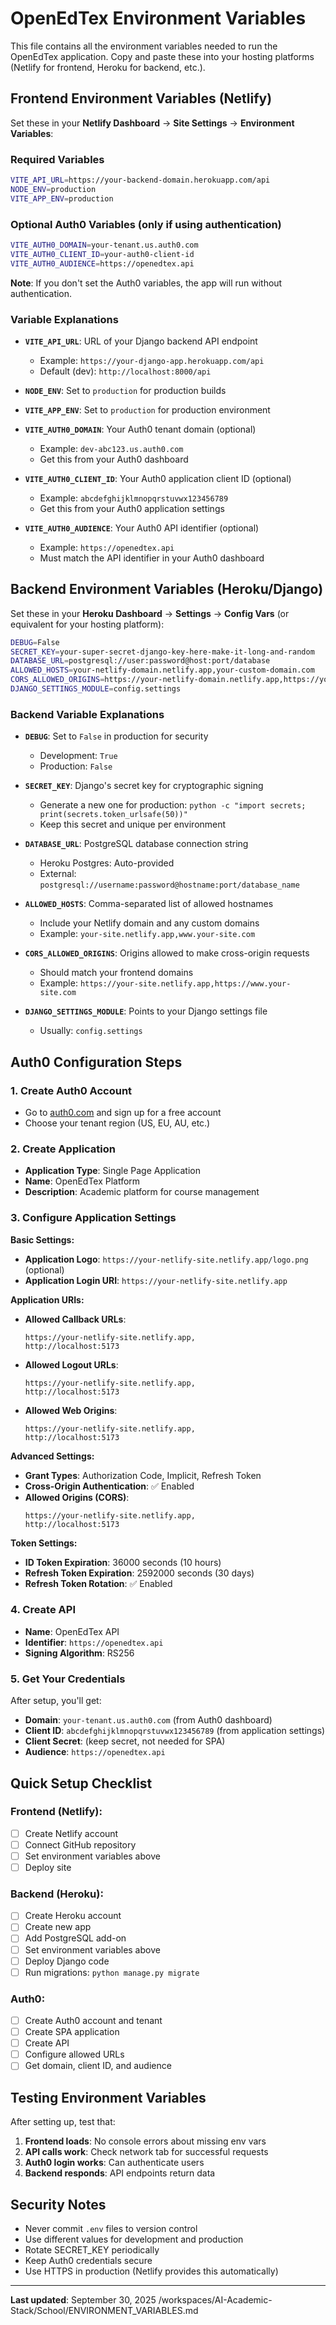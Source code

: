 # OpenEdTex Environment Variables

This file contains all the environment variables needed to run the OpenEdTex application. Copy and paste these into your hosting platforms (Netlify for frontend, Heroku for backend, etc.).

## Frontend Environment Variables (Netlify)

Set these in your **Netlify Dashboard** → **Site Settings** → **Environment Variables**:

### Required Variables

```bash
VITE_API_URL=https://your-backend-domain.herokuapp.com/api
NODE_ENV=production
VITE_APP_ENV=production
```

### Optional Auth0 Variables (only if using authentication)

```bash
VITE_AUTH0_DOMAIN=your-tenant.us.auth0.com
VITE_AUTH0_CLIENT_ID=your-auth0-client-id
VITE_AUTH0_AUDIENCE=https://openedtex.api
```

**Note**: If you don't set the Auth0 variables, the app will run without authentication.

### Variable Explanations

- **`VITE_API_URL`**: URL of your Django backend API endpoint
  - Example: `https://your-django-app.herokuapp.com/api`
  - Default (dev): `http://localhost:8000/api`

- **`NODE_ENV`**: Set to `production` for production builds

- **`VITE_APP_ENV`**: Set to `production` for production environment

- **`VITE_AUTH0_DOMAIN`**: Your Auth0 tenant domain (optional)
  - Example: `dev-abc123.us.auth0.com`
  - Get this from your Auth0 dashboard

- **`VITE_AUTH0_CLIENT_ID`**: Your Auth0 application client ID (optional)
  - Example: `abcdefghijklmnopqrstuvwx123456789`
  - Get this from your Auth0 application settings

- **`VITE_AUTH0_AUDIENCE`**: Your Auth0 API identifier (optional)
  - Example: `https://openedtex.api`
  - Must match the API identifier in your Auth0 dashboard

## Backend Environment Variables (Heroku/Django)

Set these in your **Heroku Dashboard** → **Settings** → **Config Vars** (or equivalent for your hosting platform):

```bash
DEBUG=False
SECRET_KEY=your-super-secret-django-key-here-make-it-long-and-random
DATABASE_URL=postgresql://user:password@host:port/database
ALLOWED_HOSTS=your-netlify-domain.netlify.app,your-custom-domain.com
CORS_ALLOWED_ORIGINS=https://your-netlify-domain.netlify.app,https://your-custom-domain.com
DJANGO_SETTINGS_MODULE=config.settings
```

### Backend Variable Explanations

- **`DEBUG`**: Set to `False` in production for security
  - Development: `True`
  - Production: `False`

- **`SECRET_KEY`**: Django's secret key for cryptographic signing
  - Generate a new one for production: `python -c "import secrets; print(secrets.token_urlsafe(50))"`
  - Keep this secret and unique per environment

- **`DATABASE_URL`**: PostgreSQL database connection string
  - Heroku Postgres: Auto-provided
  - External: `postgresql://username:password@hostname:port/database_name`

- **`ALLOWED_HOSTS`**: Comma-separated list of allowed hostnames
  - Include your Netlify domain and any custom domains
  - Example: `your-site.netlify.app,www.your-site.com`

- **`CORS_ALLOWED_ORIGINS`**: Origins allowed to make cross-origin requests
  - Should match your frontend domains
  - Example: `https://your-site.netlify.app,https://www.your-site.com`

- **`DJANGO_SETTINGS_MODULE`**: Points to your Django settings file
  - Usually: `config.settings`

## Auth0 Configuration Steps

### 1. Create Auth0 Account
- Go to [auth0.com](https://auth0.com) and sign up for a free account
- Choose your tenant region (US, EU, AU, etc.)

### 2. Create Application
- **Application Type**: Single Page Application
- **Name**: OpenEdTex Platform
- **Description**: Academic platform for course management

### 3. Configure Application Settings

**Basic Settings:**
- **Application Logo**: `https://your-netlify-site.netlify.app/logo.png` (optional)
- **Application Login URI**: `https://your-netlify-site.netlify.app`

**Application URIs:**
- **Allowed Callback URLs**:
  ```text
  https://your-netlify-site.netlify.app,
  http://localhost:5173
  ```
- **Allowed Logout URLs**:
  ```
  https://your-netlify-site.netlify.app,
  http://localhost:5173
  ```
- **Allowed Web Origins**:
  ```
  https://your-netlify-site.netlify.app,
  http://localhost:5173
  ```

**Advanced Settings:**
- **Grant Types**: Authorization Code, Implicit, Refresh Token
- **Cross-Origin Authentication**: ✅ Enabled
- **Allowed Origins (CORS)**:
  ```
  https://your-netlify-site.netlify.app,
  http://localhost:5173
  ```

**Token Settings:**
- **ID Token Expiration**: 36000 seconds (10 hours)
- **Refresh Token Expiration**: 2592000 seconds (30 days)
- **Refresh Token Rotation**: ✅ Enabled

### 4. Create API
- **Name**: OpenEdTex API
- **Identifier**: `https://openedtex.api`
- **Signing Algorithm**: RS256

### 5. Get Your Credentials
After setup, you'll get:
- **Domain**: `your-tenant.us.auth0.com` (from Auth0 dashboard)
- **Client ID**: `abcdefghijklmnopqrstuvwx123456789` (from application settings)
- **Client Secret**: (keep secret, not needed for SPA)
- **Audience**: `https://openedtex.api`

## Quick Setup Checklist

### Frontend (Netlify):
- [ ] Create Netlify account
- [ ] Connect GitHub repository
- [ ] Set environment variables above
- [ ] Deploy site

### Backend (Heroku):
- [ ] Create Heroku account
- [ ] Create new app
- [ ] Add PostgreSQL add-on
- [ ] Set environment variables above
- [ ] Deploy Django code
- [ ] Run migrations: `python manage.py migrate`

### Auth0:
- [ ] Create Auth0 account and tenant
- [ ] Create SPA application
- [ ] Create API
- [ ] Configure allowed URLs
- [ ] Get domain, client ID, and audience

## Testing Environment Variables

After setting up, test that:

1. **Frontend loads**: No console errors about missing env vars
2. **API calls work**: Check network tab for successful requests
3. **Auth0 login works**: Can authenticate users
4. **Backend responds**: API endpoints return data

## Security Notes

- Never commit `.env` files to version control
- Use different values for development and production
- Rotate SECRET_KEY periodically
- Keep Auth0 credentials secure
- Use HTTPS in production (Netlify provides this automatically)

---

**Last updated**: September 30, 2025</content>
<parameter name="filePath">/workspaces/AI-Academic-Stack/School/ENVIRONMENT_VARIABLES.md
